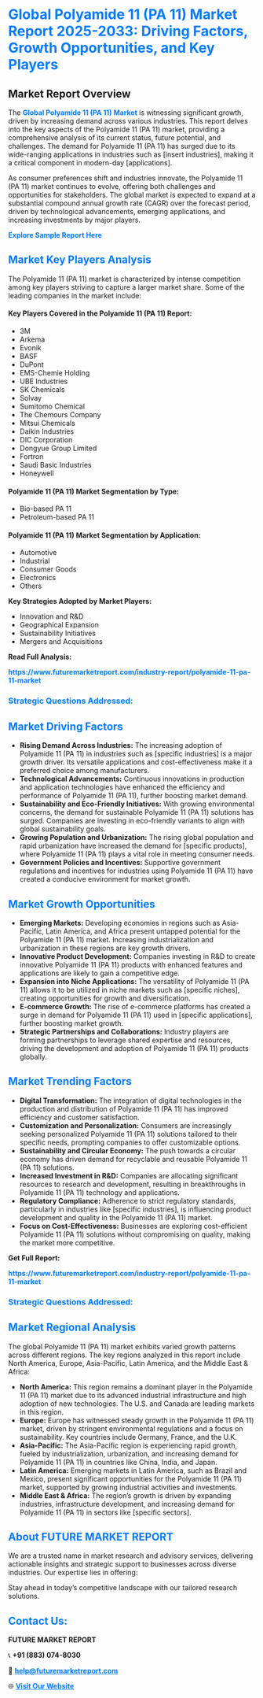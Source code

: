 <h1 style="color: #007BFF;">Global Polyamide 11 (PA 11) Market Report 2025-2033: Driving Factors, Growth Opportunities, and Key Players</h1>

<section id="overview">
<h2>Market Report Overview</h2>
<p>The <a href="https://www.futuremarketreport.com/industry-report/polyamide-11-pa-11-market" style="color: #007BFF; text-decoration: none;"><strong>Global Polyamide 11 (PA 11) Market</strong></a> is witnessing significant growth, driven by increasing demand across various industries. This report delves into the key aspects of the Polyamide 11 (PA 11) market, providing a comprehensive analysis of its current status, future potential, and challenges. The demand for Polyamide 11 (PA 11) has surged due to its wide-ranging applications in industries such as [insert industries], making it a critical component in modern-day [applications].</p>
<p>As consumer preferences shift and industries innovate, the Polyamide 11 (PA 11) market continues to evolve, offering both challenges and opportunities for stakeholders. The global market is expected to expand at a substantial compound annual growth rate (CAGR) over the forecast period, driven by technological advancements, emerging applications, and increasing investments by major players.</p>
</section>

<section id="overview">
<p><a href="https://www.futuremarketreport.com/request-sample/reportId=104807" style="color: #007BFF; text-decoration: none;"><strong>Explore Sample Report Here</strong></a></p>
</section>

<section id="key-players">
<h2 style="color: #007BFF;">Market Key Players Analysis</h2>
<p>The Polyamide 11 (PA 11) market is characterized by intense competition among key players striving to capture a larger market share. Some of the leading companies in the market include:</p>
<h4>Key Players Covered in the Polyamide 11 (PA 11) Report:</h4>
<ul><li>3M</li><li>Arkema</li><li>Evonik</li><li>BASF</li><li>DuPont</li><li>EMS-Chemie Holding</li><li>UBE Industries</li><li>SK Chemicals</li><li>Solvay</li><li>Sumitomo Chemical</li><li>The Chemours Company</li><li>Mitsui Chemicals</li><li>Daikin Industries</li><li>DIC Corporation</li><li>Dongyue Group Limited</li><li>Fortron</li><li>Saudi Basic Industries</li><li>Honeywell</li></ul>
<h4>Polyamide 11 (PA 11) Market Segmentation by Type:</h4>
<ul><li>Bio-based PA 11</li><li>Petroleum-based PA 11</li></ul>

<h4>Polyamide 11 (PA 11) Market Segmentation by Application:</h4>
<ul><li>Automotive</li><li>Industrial</li><li>Consumer Goods</li><li>Electronics</li><li>Others</li></ul>
<p><strong>Key Strategies Adopted by Market Players:</strong></p>
<ul>
<li>Innovation and R&D</li>
<li>Geographical Expansion</li>
<li>Sustainability Initiatives</li>
<li>Mergers and Acquisitions</li>
</ul>
</section>

<section>
<p><strong>Read Full Analysis: </strong></p><a href="https://www.futuremarketreport.com/industry-report/polyamide-11-pa-11-market" style="color: #007BFF; text-decoration: none;"><strong>https://www.futuremarketreport.com/industry-report/polyamide-11-pa-11-market</strong></a>
<h3 style="color: #007BFF;">Strategic Questions Addressed:</h3>
</section>

<section id="driving-factors">
<h2 style="color: #007BFF;">Market Driving Factors</h2>
<ul>
<li><strong>Rising Demand Across Industries:</strong> The increasing adoption of Polyamide 11 (PA 11) in industries such as [specific industries] is a major growth driver. Its versatile applications and cost-effectiveness make it a preferred choice among manufacturers.</li>
<li><strong>Technological Advancements:</strong> Continuous innovations in production and application technologies have enhanced the efficiency and performance of Polyamide 11 (PA 11), further boosting market demand.</li>
<li><strong>Sustainability and Eco-Friendly Initiatives:</strong> With growing environmental concerns, the demand for sustainable Polyamide 11 (PA 11) solutions has surged. Companies are investing in eco-friendly variants to align with global sustainability goals.</li>
<li><strong>Growing Population and Urbanization:</strong> The rising global population and rapid urbanization have increased the demand for [specific products], where Polyamide 11 (PA 11) plays a vital role in meeting consumer needs.</li>
<li><strong>Government Policies and Incentives:</strong> Supportive government regulations and incentives for industries using Polyamide 11 (PA 11) have created a conducive environment for market growth.</li>
</ul>
</section>

<section id="growth-opportunities">
<h2 style="color: #007BFF;">Market Growth Opportunities</h2>
<ul>
<li><strong>Emerging Markets:</strong> Developing economies in regions such as Asia-Pacific, Latin America, and Africa present untapped potential for the Polyamide 11 (PA 11) market. Increasing industrialization and urbanization in these regions are key growth drivers.</li>
<li><strong>Innovative Product Development:</strong> Companies investing in R&D to create innovative Polyamide 11 (PA 11) products with enhanced features and applications are likely to gain a competitive edge.</li>
<li><strong>Expansion into Niche Applications:</strong> The versatility of Polyamide 11 (PA 11) allows it to be utilized in niche markets such as [specific niches], creating opportunities for growth and diversification.</li>
<li><strong>E-commerce Growth:</strong> The rise of e-commerce platforms has created a surge in demand for Polyamide 11 (PA 11) used in [specific applications], further boosting market growth.</li>
<li><strong>Strategic Partnerships and Collaborations:</strong> Industry players are forming partnerships to leverage shared expertise and resources, driving the development and adoption of Polyamide 11 (PA 11) products globally.</li>
</ul>
</section>

<section id="trending-factors">
<h2 style="color: #007BFF;">Market Trending Factors</h2>
<ul>
<li><strong>Digital Transformation:</strong> The integration of digital technologies in the production and distribution of Polyamide 11 (PA 11) has improved efficiency and customer satisfaction.</li>
<li><strong>Customization and Personalization:</strong> Consumers are increasingly seeking personalized Polyamide 11 (PA 11) solutions tailored to their specific needs, prompting companies to offer customizable options.</li>
<li><strong>Sustainability and Circular Economy:</strong> The push towards a circular economy has driven demand for recyclable and reusable Polyamide 11 (PA 11) solutions.</li>
<li><strong>Increased Investment in R&D:</strong> Companies are allocating significant resources to research and development, resulting in breakthroughs in Polyamide 11 (PA 11) technology and applications.</li>
<li><strong>Regulatory Compliance:</strong> Adherence to strict regulatory standards, particularly in industries like [specific industries], is influencing product development and quality in the Polyamide 11 (PA 11) market.</li>
<li><strong>Focus on Cost-Effectiveness:</strong> Businesses are exploring cost-efficient Polyamide 11 (PA 11) solutions without compromising on quality, making the market more competitive.</li>
</ul>
</section>

<section>
<p><strong>Get Full Report: </strong></p><a href="https://www.futuremarketreport.com/industry-report/polyamide-11-pa-11-market" style="color: #007BFF; text-decoration: none;"><strong>https://www.futuremarketreport.com/industry-report/polyamide-11-pa-11-market</strong></a>
<h3 style="color: #007BFF;">Strategic Questions Addressed:</h3>
</section>


<section id="regional-analysis">
<h2 style="color: #007BFF;">Market Regional Analysis</h2>
<p>The global Polyamide 11 (PA 11) market exhibits varied growth patterns across different regions. The key regions analyzed in this report include North America, Europe, Asia-Pacific, Latin America, and the Middle East & Africa:</p>
<ul>
<li><strong>North America:</strong> This region remains a dominant player in the Polyamide 11 (PA 11) market due to its advanced industrial infrastructure and high adoption of new technologies. The U.S. and Canada are leading markets in this region.</li>
<li><strong>Europe:</strong> Europe has witnessed steady growth in the Polyamide 11 (PA 11) market, driven by stringent environmental regulations and a focus on sustainability. Key countries include Germany, France, and the U.K.</li>
<li><strong>Asia-Pacific:</strong> The Asia-Pacific region is experiencing rapid growth, fueled by industrialization, urbanization, and increasing demand for Polyamide 11 (PA 11) in countries like China, India, and Japan.</li>
<li><strong>Latin America:</strong> Emerging markets in Latin America, such as Brazil and Mexico, present significant opportunities for the Polyamide 11 (PA 11) market, supported by growing industrial activities and investments.</li>
<li><strong>Middle East & Africa:</strong> The region’s growth is driven by expanding industries, infrastructure development, and increasing demand for Polyamide 11 (PA 11) in sectors like [specific sectors].</li>
</ul>
</section>

<footer>
<h2 style="color: #007BFF;">About FUTURE MARKET REPORT</h2>
<p>We are a trusted name in market research and advisory services, delivering actionable insights and strategic support to businesses across diverse industries. Our expertise lies in offering:</p>

<p>Stay ahead in today’s competitive landscape with our tailored research solutions.</p>

<h2 style="color: #007BFF;">Contact Us:</h2>
<p><strong>FUTURE MARKET REPORT</strong></p>
<p>📞 <strong>+91 (883) 074-8030</strong></p>
<p>📧 <strong><a href="mailto:help@futuremarketreport.com" style="color: #007BFF;">help@futuremarketreport.com</a></strong></p>
<p>🌐 <strong><a href="https://www.futuremarketreport.com/" style="color: #007BFF;">Visit Our Website</a></strong></p>
</footer>